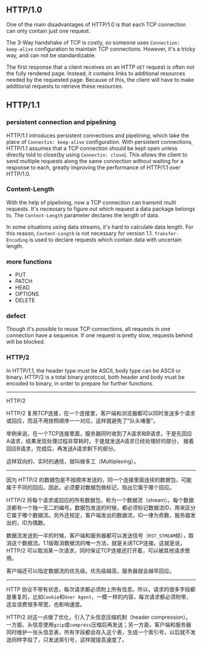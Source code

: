 ## HTTP/1.0

One of the main disadvantages of  HTTP/1.0 is that each TCP connection can only contain just one request. 

The 3-Way handshake of TCP is costly, so someone uses `Connection: keep-alive` configuration to maintain TCP connections. However, it's a tricky way, and can not be standardizable.

The first response that a client receives on an HTTP `GET` request is often not the fully rendered page. Instead, it contains links to additional resources needed by the requested page. Because of this, the client will have to make additional requests to retrieve these resources. 

## HTTP/1.1

### persistent connection and pipelining

HTTP/1.1 introduces persistent connections and pipelining, which take the place of `Connectin: keep-alive` configuration. With persistent connections, HTTP/1.1 assumes that a TCP connection should be kept open unless directly told to close(by using `Connectin: close`). This allows the client to send multiple requests along the same connection without waiting for a response to each, greatly improving the performance of HTTP/1.1 over HTTP/1.0.

###  Content-Length

With the help of pipelining, now a TCP connection can transmit multi requests. It's necessary to figure out which request a data package belongs to. The `Content-Length` parameter declares the length of data. 

In some situations using data streams, it's hard to calculate data length. For this reason, `Content-Length` is not necessary for version 1.1. `Transfer-Encoding` is used to declare requests which contain data with uncertain length.

### more functions

- PUT
- PATCH
- HEAD
- OPTIONS
- DELETE

### defect

Though it's possible to reuse TCP connections, all requests in one connection have a sequence. If one request is pretty slow, requests behind will be blocked.

### HTTP/2

In HTTP/1.1, the header type must be ASCII, body type can be ASCII or binary. HTTP/2 is a total binary protocol, both header and body must be encoded to binary, in order to prepare for further functions.

---

HTTP/2 

HTTP/2 复用TCP连接，在一个连接里，客户端和浏览器都可以同时发送多个请求或回应，而且不用按照顺序一一对应，这样就避免了"队头堵塞"。

举例来说，在一个TCP连接里面，服务器同时收到了A请求和B请求，于是先回应A请求，结果发现处理过程非常耗时，于是就发送A请求已经处理好的部分， 接着回应B请求，完成后，再发送A请求剩下的部分。

这样双向的、实时的通信，就叫做多工（Multiplexing）。

---

因为 HTTP/2 的数据包是不按顺序发送的，同一个连接里面连续的数据包，可能属于不同的回应。因此，必须要对数据包做标记，指出它属于哪个回应。

HTTP/2 将每个请求或回应的所有数据包，称为一个数据流（stream）。每个数据流都有一个独一无二的编号。数据包发送的时候，都必须标记数据流ID，用来区分它属于哪个数据流。另外还规定，客户端发出的数据流，ID一律为奇数，服务器发出的，ID为偶数。

数据流发送到一半的时候，客户端和服务器都可以发送信号（`RST_STREAM`帧），取消这个数据流。1.1版取消数据流的唯一方法，就是关闭TCP连接。这就是说，HTTP/2 可以取消某一次请求，同时保证TCP连接还打开着，可以被其他请求使用。

客户端还可以指定数据流的优先级。优先级越高，服务器就会越早回应。

---

HTTP 协议不带有状态，每次请求都必须附上所有信息。所以，请求的很多字段都是重复的，比如`Cookie`和`User Agent`，一模一样的内容，每次请求都必须附带，这会浪费很多带宽，也影响速度。

HTTP/2 对这一点做了优化，引入了头信息压缩机制（header compression）。一方面，头信息使用`gzip`或`compress`压缩后再发送；另一方面，客户端和服务器同时维护一张头信息表，所有字段都会存入这个表，生成一个索引号，以后就不发送同样字段了，只发送索引号，这样就提高速度了。

